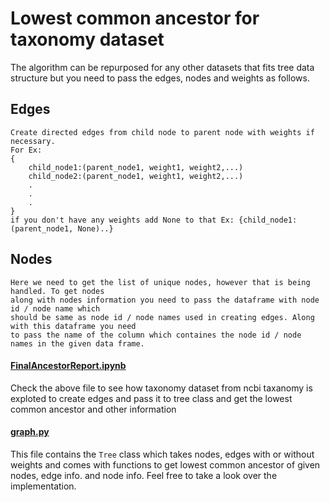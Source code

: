 # Lowest common ancestor for taxonomy dataset

The algorithm can be repurposed for any other datasets that fits tree data structure but you need to pass the edges, nodes and weights as follows.

## Edges
    Create directed edges from child node to parent node with weights if necessary. 
    For Ex: 
    {
        child_node1:(parent_node1, weight1, weight2,...)
        child_node2:(parent_node1, weight1, weight2,...)
        .
        .
        .
    }
    if you don't have any weights add None to that Ex: {child_node1:(parent_node1, None)..}

## Nodes
    Here we need to get the list of unique nodes, however that is being handled. To get nodes
    along with nodes information you need to pass the dataframe with node id / node name which 
    should be same as node id / node names used in creating edges. Along with this dataframe you need 
    to pass the name of the column which containes the node id / node names in the given data frame.


#### [FinalAncestorReport.ipynb](./FinalAncestorReport.ipynb) 
Check the above file to see how taxonomy dataset from ncbi taxanomy is exploted to create edges and pass it to tree class and get the lowest common ancestor and other information


#### [graph.py](./graph.py) 
This file contains the `Tree` class which takes nodes, edges with or without weights and comes with functions to get lowest common ancestor of given nodes, edge info. and node info. Feel free to take a look over the implementation.
